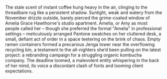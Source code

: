 The stale scent of instant coffee hung heavy in the air, clinging to the threadbare rug like a persistent shadow.  Sunlight, weak and watery from the November drizzle outside, barely pierced the grime-coated window of Amelia Grace Hawthorne's studio apartment.  Amelia, or Amy as most people called her – though she preferred the formal "Amelia" in professional settings – meticulously arranged Pantone swatches on her cluttered desk, a small, defiant act of order in a space teetering on the brink of chaos.  Empty ramen containers formed a precarious Jenga tower near the overflowing recycling bin, a testament to the all-nighters she’d been pulling on the latest project: a rebranding campaign for a struggling organic kombucha company. The deadline loomed, a malevolent entity whispering in the back of her mind, its voice a discordant clash of fonts and looming client expectations.
